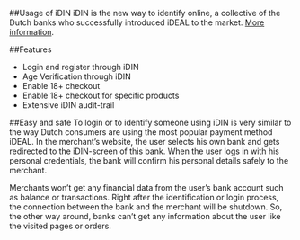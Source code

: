 ##Usage of iDIN
iDIN is the new way to identify online, a collective of the Dutch banks who successfully introduced iDEAL to the market. [More information](https://www.idin.nl/). 

##Features
* Login and register through iDIN
* Age Verification through iDIN
* Enable 18+ checkout
* Enable 18+ checkout for specific products
* Extensive iDIN audit-trail

##Easy and safe
To login or to identify someone using iDIN is very similar to the way Dutch consumers are using the most popular payment method iDEAL. In the merchant’s website, the user selects his own bank and gets redirected to the iDIN-screen of this bank. When the user logs in with his personal credentials, the bank will confirm his personal details safely to the merchant. 

Merchants won’t get any financial data from the user’s bank account such as balance or transactions. Right after the identification or login process, the connection between the bank and the merchant will be shutdown. So, the other way around, banks can’t get any information about the user like the visited pages or orders. 
